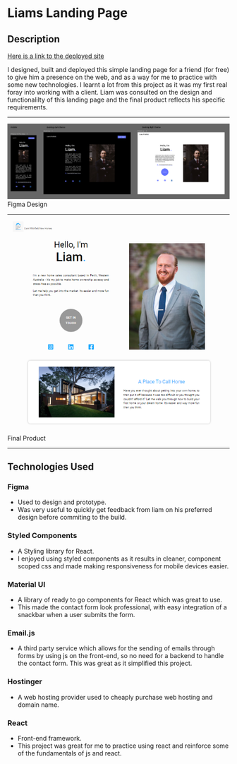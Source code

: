 # Liams Landing Page

## Description
[Here is a link to the deployed site](https://www.ownahomewa.com/)

I designed, built and deployed this simple landing page for a friend (for free) to give him a presence on the web, and as a way for me to practice with some new technologies. I learnt a lot from this project as it was my first real foray into working with a client. Liam was consulted on the design and functionalilty of this landing page and the final product reflects his specific requirements.

---

![Figma image](./public/images/LiamFigma.png)
Figma Design

---

![liams landing page](./public/images/LiamSite.png)

Final Product

---

## Technologies Used

### Figma

- Used to design and prototype.
- Was very useful to quickly get feedback from liam on his preferred design before commiting to the build.

### Styled Components
- A Styling library for React.
- I enjoyed using styled components as it results in cleaner, component scoped css and made making responsiveness for mobile devices easier.

### Material UI
- A library of ready to go components for React which was great to use.
- This made the contact form look professional, with easy integration of a snackbar when a user submits the form.

### Email.js
- A third party service which allows for the sending of emails through forms by using js on the front-end, so no need for a backend to handle the contact form. This was great as it simplified this project.

### Hostinger
- A web hosting provider used to cheaply purchase web hosting and domain name.

### React
- Front-end framework.
- This project was great for me to practice using react and reinforce some of the fundamentals of js and react.

